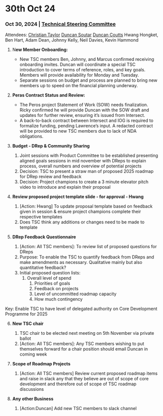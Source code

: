 # 30th Oct 24

### Oct 30, 2024 | [Technical Steering Committee](https://www.google.com/calendar/event?eid=Y3QxZjQzZGhqZjVudTJycHU5dW4zcGxmYjBfMjAyNDA2MTlUMTQwMDAwWiBkdW5jYW4uc291dGFyQGludGVyc2VjdG1iby5vcmc)

Attendees:  [Christian Taylor](mailto:christian.taylor@intersectmbo.org) [Duncan Soutar](mailto:duncan.soutar@intersectmbo.org) [Duncan Coutts](mailto:duncan@well-typed.com) Hwang Hongket, Ben Hart, Adam Dean, Johnny Kelly, Neil Davies, Kevin Hammond



1.  N**ew Member Onboarding:**

    * New TSC members Ben, Johnny, and Marcus confirmed receiving onboarding invites. Duncan will coordinate a special TSC introduction to cover terms of reference, roles, and key goals. Members will provide availability for Monday and Tuesday.
    * Separate sessions on budget and process are planned to bring new members up to speed on the financial planning underway.


2. **Peras Contract Status and Review:**
   * The Peros project Statement of Work (SOW) needs finalization. Ricky confirmed he will provide Duncan with the SOW draft and updates for further review, ensuring it’s issued from Intersect.
   * A back-to-back contract between Intersect and IOG is required to formalize funding, pending Lawrence’s input. A redacted contract will be provided to new TSC members due to lack of NDA obligations.



3. **Budget - DRep & Community Sharing**&#x20;
   1. Joint sessions with Product Committee to be established presenting aligned goals sessions in mid november with DReps to explain process, overall numbers and overview of potential projects
   2. Decision: TSC to present a straw man of proposed 2025 roadmap for DRep review and feedback
   3. Decision: Project champions to create a 3 minute elevator pitch video to introduce and explain their proposal&#x20;



4. **Review proposed project template slide - for approval - Hwang**&#x20;
   1. \[Action: Hwang] To update proposal template based on feedback given in session & ensure project champions complete their respective templates
   2. Does TSC think any additions or changes need to be made to template



5. **DRep Feedback Questionnaire**
   1. \[Action: All TSC members]: To review list of proposed questions for DReps&#x20;
   2. Purpose: To enable the TSC to quantify feedback from DReps and make amendments as necessary. Qualitative mainly but also quantitative feedback?
   3. Initial proposed question lists:
      1. Overall level of spend
         1. Priorities of goals
         2. Feedback on projects
         3. Level of uncommitted roadmap capacity
         4. How much contingency

Key: Enable TSC to have level of delegated authority on Core Development Programme for 2025



6. **New TSC chair**
   1. TSC chair to be elected next meeting on 5th November via private ballot
   2. \[Action: All TSC members]: Any TSC members wishing to put themselves forward for a chair position should email Duncan in coming week



7. **Scope of Roadmap Projects**
   1. \[Action: All TSC members] Review current proposed roadmap items and raise in slack any that they believe are out of scope of core development and therefore out of scope of TSC roadmap discussions



8. **Any other Business**
   1. \[Action:Duncan] Add new TSC members to slack channel
